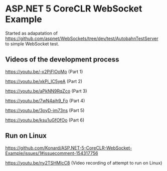# ASP.NET 5 CoreCLR WebSocket Example
Started as adapatation of https://github.com/aspnet/WebSockets/tree/dev/test/AutobahnTestServer to simple WebSocket test.

## Videos of the development process
https://youtu.be/-x2PjFlOoMo (Part 1)

https://youtu.be/xkPj_IC5yeA (Part 2)

https://youtu.be/aPkNN9RqZco (Part 3)

https://youtu.be/7wN4aih9_Fo (Part 4)

https://youtu.be/3oyD-im73ns (Part 5)

https://youtu.be/ksu1uGfOfOo (Part 6)

## Run on Linux

https://github.com/Konard/ASP.NET-5-CoreCLR-WebSocket-Example/issues/1#issuecomment-154317756

https://youtu.be/ny2TSHMlcC8 (Video recording of attempt to run on Linux)
